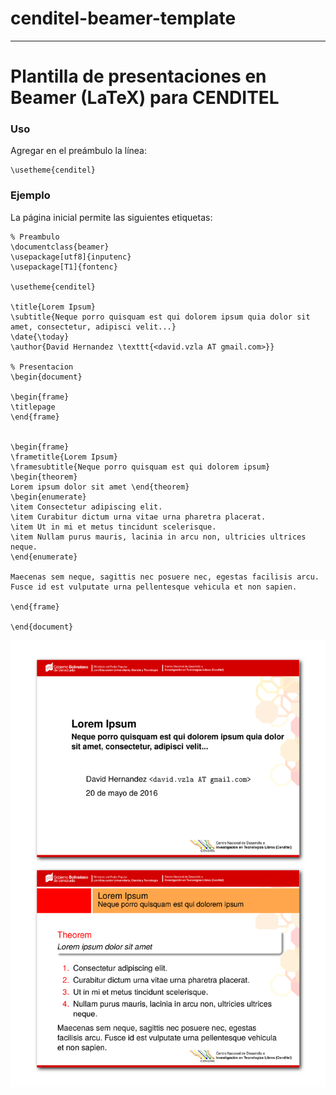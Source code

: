 ﻿# cenditel-beamer-template
----
# Plantilla de presentaciones en Beamer (LaTeX) para CENDITEL

### Uso
Agregar en el preámbulo la línea:
```TeX
\usetheme{cenditel}
```

### Ejemplo
La página inicial permite las siguientes etiquetas:
```TeX
% Preambulo
\documentclass{beamer}
\usepackage[utf8]{inputenc}
\usepackage[T1]{fontenc}

\usetheme{cenditel}

\title{Lorem Ipsum}
\subtitle{Neque porro quisquam est qui dolorem ipsum quia dolor sit amet, consectetur, adipisci velit...}
\date{\today}
\author{David Hernandez \texttt{<david.vzla AT gmail.com>}}

% Presentacion
\begin{document}

\begin{frame}
\titlepage
\end{frame}


\begin{frame} 
\frametitle{Lorem Ipsum} 
\framesubtitle{Neque porro quisquam est qui dolorem ipsum} 
\begin{theorem}
Lorem ipsum dolor sit amet \end{theorem} 
\begin{enumerate} 
\item Consectetur adipiscing elit.
\item Curabitur dictum urna vitae urna pharetra placerat.
\item Ut in mi et metus tincidunt scelerisque.
\item Nullam purus mauris, lacinia in arcu non, ultricies ultrices neque.
\end{enumerate}

Maecenas sem neque, sagittis nec posuere nec, egestas facilisis arcu. Fusce id est vulputate urna pellentesque vehicula et non sapien. 

\end{frame}

\end{document}
```

![preview.png](preview.png "Vista previa")